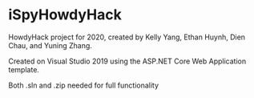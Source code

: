 # iSpyHowdyHack

HowdyHack project for 2020, created by Kelly Yang, Ethan Huynh, Dien Chau, and Yuning Zhang.

Created on Visual Studio 2019 using the ASP.NET Core Web Application template.

Both .sln and .zip needed for full functionality
